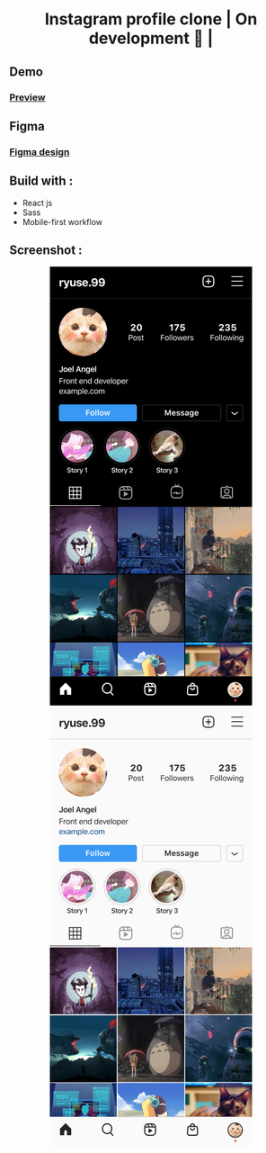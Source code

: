 
**<h1 align="center">Instagram profile clone | On development 🚧 |</h1>**

## **Demo**

### [Preview](https://relaxed-leakey-16843a.netlify.app/)


## **Figma**

### [Figma design](https://www.figma.com/file/z8dOy3r6b18Gl1dnrAZbA4/Instagram-profile-dark-mode?node-id=9%3A841)

## **Build with :**

* React js
* Sass
* Mobile-first workflow


## **Screenshot :**


<div align="center"> 
  <img  src="./src/assets/design/Profile%20Dark.png" />
  <img  src="./src/assets/design/Profile%20Light.png" />
</div>
